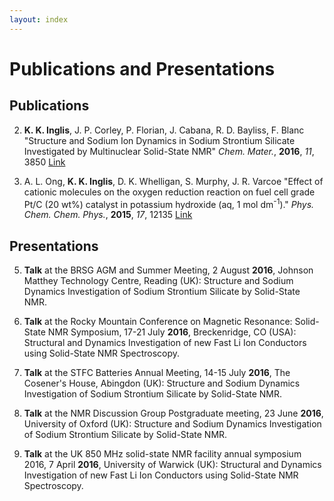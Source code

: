 ```yaml
---
layout: index
---
```

# Publications and Presentations

## Publications

2. **K. K. Inglis**, J. P. Corley, P. Florian, J. Cabana, R. D. Bayliss, F. Blanc "Structure and Sodium Ion Dynamics in Sodium Strontium Silicate Investigated by Multinuclear Solid-State NMR" *Chem. Mater.*, **2016**, *11*, 3850 [Link](http://pubs.acs.org/doi/abs/10.1021/acs.chemmater.6b00941) 

1. A. L. Ong, **K. K. Inglis**, D. K. Whelligan, S. Murphy, J. R. Varcoe "Effect of cationic molecules on the oxygen reduction reaction on fuel cell grade Pt/C (20 wt%) catalyst in potassium hydroxide (aq, 1 mol dm<sup>-1</sup>)." *Phys. Chem. Chem. Phys.*, **2015**, *17*, 12135 [Link](http://pubs.rsc.org/en/content/articlehtml/2015/cp/c4cp04973j) 

## Presentations

5. **Talk** at the BRSG AGM and Summer Meeting, 2 August **2016**, Johnson Matthey Technology Centre, Reading (UK): Structure and Sodium Dynamics Investigation of Sodium Strontium Silicate by Solid-State NMR.

4. **Talk** at the Rocky Mountain Conference on Magnetic Resonance: Solid-State NMR Symposium, 17-21 July **2016**, Breckenridge, CO (USA): Structural and Dynamics Investigation of new Fast Li Ion Conductors using Solid-State NMR Spectroscopy.

3. **Talk** at the STFC Batteries Annual Meeting, 14-15 July **2016**, The Cosener's House, Abingdon (UK): Structure and Sodium Dynamics Investigation of Sodium Strontium Silicate by Solid-State NMR.

2. **Talk** at the NMR Discussion Group Postgraduate meeting, 23 June **2016**, University of Oxford (UK): Structure and Sodium Dynamics Investigation of Sodium Strontium Silicate by Solid-State NMR.

1. **Talk** at the UK 850 MHz solid-state NMR facility annual symposium 2016, 7 April **2016**, University of Warwick (UK): Structural and Dynamics Investigation of new Fast Li Ion Conductors using Solid-State NMR Spectroscopy.